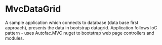 # MvcDataGrid

A sample application which connects to database (data base first approach), presents the data in bootstrap datagrid. Application follows IoC pattern - uses Autofac.MVC nuget to bootstrap web page controllers and modules. 
